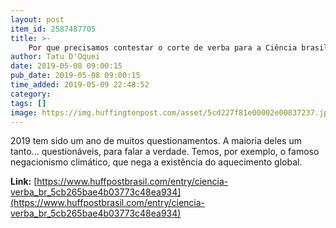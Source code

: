 ```yaml
---
layout: post
item_id: 2587487705
title: >-
    Por que precisamos contestar o corte de verba para a Ciência brasileira
author: Tatu D'Oquei
date: 2019-05-08 09:00:15
pub_date: 2019-05-08 09:00:15
time_added: 2019-05-09 22:48:52
category: 
tags: []
image: https://img.huffingtonpost.com/asset/5cd227f81e00002e00837237.jpeg?cache=FiazZcdeO0&ops=1200_630
---
```


2019 tem sido um ano de muitos questionamentos. A maioria deles um tanto... questionáveis, para falar a verdade. Temos, por exemplo, o famoso negacionismo climático, que nega a existência do aquecimento global.

**Link:** [https://www.huffpostbrasil.com/entry/ciencia-verba_br_5cb265bae4b03773c48ea934](https://www.huffpostbrasil.com/entry/ciencia-verba_br_5cb265bae4b03773c48ea934)


